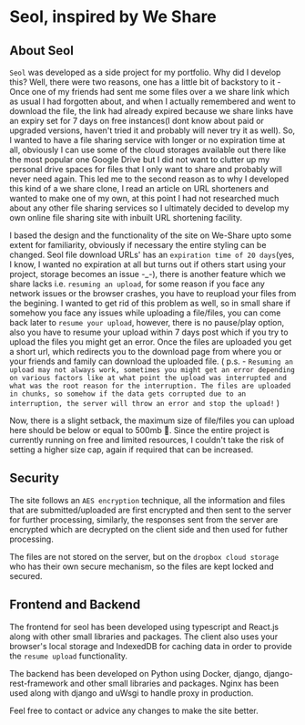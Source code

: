 # Seol, inspired by We Share

## About Seol

`Seol` was developed as a side project for my portfolio. Why did I develop this? Well, there were two reasons, one has a little bit of backstory to it - Once one of my friends had sent me some files over a we share link which as usual I had forgotten about, and when I actually remembered and went to download the file, the link had already expired because we share links have an expiry set for 7 days on free instances(I dont know about paid or upgraded versions, haven't tried it and probably will never try it as well). So, I wanted to have a file sharing service with longer or no expiration time at all, obviously I can use some of the cloud storages available out there like the most popular one Google Drive but I did not want to clutter up my personal drive spaces for files that I only want to share and probably will never need again. This led me to the second reason as to why I developed this kind of a we share clone, I read an article on URL shorteners and wanted to make one of my own, at this point I had not researched much about any other file sharing services so I ultimately decided to develop my own online file sharing site with inbuilt URL shortening facility.

I based the design and the functionality of the site on We-Share upto some extent for familiarity, obviously if necessary the entire styling can be changed. Seol file download URLs' has an `expiration time of 20 days`(yes, I know, I wanted no expiration at all but turns out if others start using your project, storage becomes an issue -\_-), there is another feature which we share lacks i.e. `resuming an upload`, for some reason if you face any network issues or the browser crashes, you have to reupload your files from the begining. I wanted to get rid of this problem as well, so in small share if somehow you face any issues while uploading a file/files, you can come back later to `resume your upload`, however, there is no pause/play option, also you have to resume your upload within 7 days post which if you try to upload the files you might get an error. Once the files are uploaded you get a short url, which redirects you to the download page from where you or your friends and family can download the uploaded file. ( p.s. - `Resuming an upload may not always work, sometimes you might get an error depending on various factors like at what point the upload was interrupted and what was the root reason for the interruption. The files are uploaded in chunks, so somehow if the data gets corrupted due to an interruption, the server will throw an error and stop the upload!`
)

Now, there is a slight setback, the maximum size of file/files you can upload here should be below or equal to 500mb 🙂. Since the entire project is currently running on free and limited resources, I couldn't take the risk of setting a higher size cap, again if required that can be increased.

## Security

The site follows an `AES encryption` technique, all the information and files that are submitted/uploaded are first encrypted and then sent to the server for further processing, similarly, the responses sent from the server are encrypted which are decrypted on the client side and then used for futher processing.

The files are not stored on the server, but on the `dropbox cloud storage` who has their own secure mechanism, so the files are kept locked and secured.

## Frontend and Backend

The frontend for seol has been developed using typescript and React.js along with other small libraries and packages. The client also uses your browser's local storage and IndexedDB for caching data in order to provide the `resume upload` functionality.

The backend has been developed on Python using Docker, django, django-rest-framework and other small libraries and packages. Nginx has been used along with django and uWsgi to handle proxy in production.

Feel free to contact or advice any changes to make the site better.
